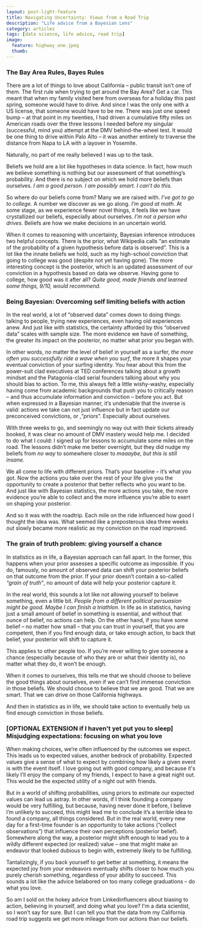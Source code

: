 ```yaml
---
layout: post-light-feature
title: Navigating Uncertainty: Views from a Road Trip
description: "Life advice from a Bayesian Lens"
category: articles
tags: [data science, life advice, road trip]
image:
  feature: highway_one.jpeg
  thumb: 
---
```


### The Bay Area Rules, Bayes Rules
There are a lot of things to love about California – public transit isn’t one of them. The first rule when trying to get around the Bay Area? Get a car. This meant that when my family visited here from overseas for a holiday this past spring, someone would have to drive. And since I was the only one with a US license, that someone would have to be me. There was just one speed bump – at that point in my twenties, I had driven a cumulative fifty miles on American roads over the three lessons I needed before my singular (successful, mind you) attempt at the DMV behind-the-wheel test. It would be one thing to drive within Palo Alto – it was another entirely to traverse the distance from Napa to LA with a layover in Yosemite. 

Naturally, no part of me really believed I was up to the task.

Beliefs we hold are a lot like hypotheses in data science. In fact, how much we believe something is nothing but our assessment of that something’s probability. And there is no subject on which we hold more beliefs than ourselves. *I am a good person. I am possibly smart. I can’t do this.*  

So where do our beliefs come from? Many we are raised with. *I’ve got to go to college.* A number we discover as we go along. *I’m good at math.* At some stage, as we experience fewer novel things, it feels like we have crystallized our beliefs, especially about ourselves. *I’m not a person who drives.* Beliefs are how we make decisions in an uncertain world.

When it comes to reasoning with uncertainty, Bayesian inference introduces two helpful concepts. There is the prior, what Wikipedia calls “an estimate of the probability of a given hypothesis before data is observed”. This is a lot like the innate beliefs we hold, such as my high-school conviction that going to college was good (despite not yet having gone). The more interesting concept is the posterior, which is an updated assessment of our conviction in a hypothesis based on data we observe. Having gone to college, how good was it after all? *Quite good, made friends and learned some things, 9/10, would recommend.*

### Being Bayesian: Overcoming self limiting beliefs with action
In the real world, a lot of “observed data” comes down to doing things: talking to people, trying new experiences, even having old experiences anew. And just like with statistics, the certainty afforded by this “observed data” scales with sample size. The more evidence we have of something, the greater its impact on the posterior, no matter what prior you began with. 

In other words, no matter the level of belief in yourself as a surfer, *the more often you successfully ride a wave when you surf*, the more it shapes your eventual conviction of your surfing identity. You hear about this from the power-suit clad executives at TED conferences talking about a growth mindset and the Patagonia-clad serial founders talking about why you should bias to action. To me, this always felt a little wishy-washy, especially having come from academic backgrounds that push you to critically reason – and thus accumulate information and conviction – before you act. But when expressed in a Bayesian manner, it’s undeniable that the inverse is valid: actions we take can not just influence but in fact update our preconceived convictions, or ,“*priors*”. Especially about ourselves. 

With three weeks to go, and seemingly no way out with their tickets already booked, it was clear no amount of DMV mastery would help me. I decided to do what I could: I signed up for lessons to accumulate some miles on the road. The lessons didn’t make me better overnight, but they did nudge my beliefs from *no way* to somewhere closer to *maaaybe, but this is still insane*.

We all come to life with different priors. That’s your baseline – it’s what you got. Now the actions you take over the rest of your life give you the opportunity to create a posterior that better reflects who you want to be. And just like with Bayesian statistics, the more actions you take,  the more evidence you’re able to collect and the more influence you’re able to exert on shaping your posterior.

And so it was with the roadtrip. Each mile on the ride influenced how good I thought the idea was. What seemed like a preposterous idea three weeks out slowly became more realistic as my conviction on the road improved.

### The grain of truth problem: giving yourself a chance

In statistics as in life, a Bayesian approach can fall apart. In the former, this happens when your prior assesses a specific outcome as impossible. If you do, famously, no amount of observed data can shift your posterior beliefs on that outcome from the prior. If your prior doesn’t contain a so-called *“grain of truth”*, no amount of data will help your posterior capture it.

In the real world, this sounds a lot like not allowing yourself to believe something, even a little bit. *People from a different political persuasion might be good. Maybe I can finish a triathlon.* In life as in statistics, having just a small amount of belief in something is essential, and without that ounce of belief, no actions can help. On the other hand, if you have some belief – no matter how small – that you can trust in yourself, that you are competent, then if you find enough data, or take enough action, to back that belief, your posterior will shift to capture it.

This applies to other people too. If you’re never willing to give someone a chance (especially because of who they are or what their identity is), no matter what they do, it won’t be enough.

When it comes to ourselves, this tells me that we should choose to believe the good things about ourselves, even if we can’t find immense conviction in those beliefs. We should choose to believe that we are good. That we are smart. That we can drive on those California highways.

And then in statistics as in life, we should take action to eventually help us find enough conviction in those beliefs.

### [OPTIONAL EXTENSION if I haven't yet put you to sleep] Misjudging expectations: focusing on what you love
When making choices, we’re often influenced by the outcomes we expect. This leads us to expected values, another bedrock of probability. Expected values give a sense of what to expect by combining how likely a given event is with the event itself. I love going out with good company, and because it's likely I’ll enjoy the company of my friends, I expect to have a great night out. This would be the expected utility of a night out with friends. 

But in a world of shifting probabilities, using priors to estimate our expected values can lead us astray. In other words, if I think founding a company would be very fulfilling, but because, having never done it before, I believe I’m unlikely to succeed, this might lead me to conclude it’s a terrible idea to found a company, all things considered. But in the real world, every new day for a first-time founder is an opportunity to take actions (“collect observations”) that influence their own perceptions (posterior belief). Somewhere along the way, a posterior might shift enough to lead you to a wildly different expected (or realized) value – one that might make an endeavor that looked dubious to begin with, extremely likely to be fulfilling. 

Tantalizingly, if you back yourself to get better at something, it means the expected joy from your endeavors eventually shifts closer to how much you purely cherish something, regardless of your ability to succeed. This sounds a lot like the advice belabored on too many college graduations – do what you love.

So am I sold on the hokey advice from Linkedinfluencers about biasing to action, believing in yourself, and doing what you love? I'm a data scientist, so I won’t say for sure. But I can tell you that the data from my California road trip suggests we get more mileage from our actions than our beliefs.
